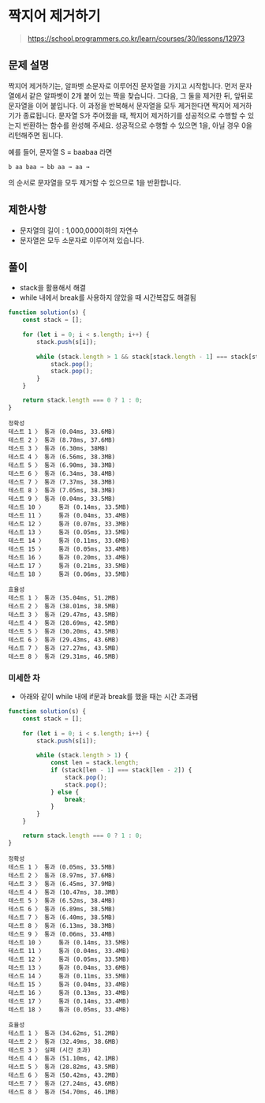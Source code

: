 # 짝지어 제거하기
> https://school.programmers.co.kr/learn/courses/30/lessons/12973
## 문제 설명
짝지어 제거하기는, 알파벳 소문자로 이루어진 문자열을 가지고 시작합니다. 먼저 문자열에서 같은 알파벳이 2개 붙어 있는 짝을 찾습니다. 그다음, 그 둘을 제거한 뒤, 앞뒤로 문자열을 이어 붙입니다. 이 과정을 반복해서 문자열을 모두 제거한다면 짝지어 제거하기가 종료됩니다. 문자열 S가 주어졌을 때, 짝지어 제거하기를 성공적으로 수행할 수 있는지 반환하는 함수를 완성해 주세요. 성공적으로 수행할 수 있으면 1을, 아닐 경우 0을 리턴해주면 됩니다.

예를 들어, 문자열 S = baabaa 라면

```
b aa baa → bb aa → aa →
```
의 순서로 문자열을 모두 제거할 수 있으므로 1을 반환합니다.

## 제한사항
- 문자열의 길이 : 1,000,000이하의 자연수
- 문자열은 모두 소문자로 이루어져 있습니다.

## 풀이
- stack을 활용해서 해결
- while 내에서 break를 사용하지 않았을 때 시간복잡도 해결됨

```js
function solution(s) {
    const stack = [];
    
    for (let i = 0; i < s.length; i++) {
        stack.push(s[i]);
        
        while (stack.length > 1 && stack[stack.length - 1] === stack[stack.length - 2]) {
            stack.pop();
            stack.pop();
        }
    }

    return stack.length === 0 ? 1 : 0;
}
```
```
정확성
테스트 1 〉	통과 (0.04ms, 33.6MB)
테스트 2 〉	통과 (8.78ms, 37.6MB)
테스트 3 〉	통과 (6.30ms, 38MB)
테스트 4 〉	통과 (6.56ms, 38.3MB)
테스트 5 〉	통과 (6.90ms, 38.3MB)
테스트 6 〉	통과 (6.34ms, 38.4MB)
테스트 7 〉	통과 (7.37ms, 38.3MB)
테스트 8 〉	통과 (7.05ms, 38.3MB)
테스트 9 〉	통과 (0.04ms, 33.5MB)
테스트 10 〉	통과 (0.14ms, 33.5MB)
테스트 11 〉	통과 (0.04ms, 33.4MB)
테스트 12 〉	통과 (0.07ms, 33.3MB)
테스트 13 〉	통과 (0.05ms, 33.5MB)
테스트 14 〉	통과 (0.11ms, 33.6MB)
테스트 15 〉	통과 (0.05ms, 33.4MB)
테스트 16 〉	통과 (0.20ms, 33.4MB)
테스트 17 〉	통과 (0.21ms, 33.5MB)
테스트 18 〉	통과 (0.06ms, 33.5MB)

효율성
테스트 1 〉	통과 (35.04ms, 51.2MB)
테스트 2 〉	통과 (38.01ms, 38.5MB)
테스트 3 〉	통과 (29.47ms, 43.5MB)
테스트 4 〉	통과 (28.69ms, 42.5MB)
테스트 5 〉	통과 (30.20ms, 43.5MB)
테스트 6 〉	통과 (29.43ms, 43.6MB)
테스트 7 〉	통과 (27.27ms, 43.5MB)
테스트 8 〉	통과 (29.31ms, 46.5MB)
```

### 미세한 차
- 아래와 같이 while 내에 if문과 break를 했을 때는 시간 초과됌

```js
function solution(s) {
    const stack = [];
    
    for (let i = 0; i < s.length; i++) {
        stack.push(s[i]);
        
        while (stack.length > 1) {
            const len = stack.length;
            if (stack[len - 1] === stack[len - 2]) {
                stack.pop();
                stack.pop();
            } else {
                break;
            }
        }
    }

    return stack.length === 0 ? 1 : 0;
}
```
```
정확성
테스트 1 〉	통과 (0.05ms, 33.5MB)
테스트 2 〉	통과 (8.97ms, 37.6MB)
테스트 3 〉	통과 (6.45ms, 37.9MB)
테스트 4 〉	통과 (10.47ms, 38.3MB)
테스트 5 〉	통과 (6.52ms, 38.4MB)
테스트 6 〉	통과 (6.89ms, 38.5MB)
테스트 7 〉	통과 (6.40ms, 38.5MB)
테스트 8 〉	통과 (6.13ms, 38.3MB)
테스트 9 〉	통과 (0.06ms, 33.4MB)
테스트 10 〉	통과 (0.14ms, 33.5MB)
테스트 11 〉	통과 (0.04ms, 33.4MB)
테스트 12 〉	통과 (0.05ms, 33.5MB)
테스트 13 〉	통과 (0.04ms, 33.6MB)
테스트 14 〉	통과 (0.11ms, 33.5MB)
테스트 15 〉	통과 (0.04ms, 33.4MB)
테스트 16 〉	통과 (0.13ms, 33.4MB)
테스트 17 〉	통과 (0.14ms, 33.4MB)
테스트 18 〉	통과 (0.05ms, 33.4MB)

효율성
테스트 1 〉	통과 (34.62ms, 51.2MB)
테스트 2 〉	통과 (32.49ms, 38.6MB)
테스트 3 〉	실패 (시간 초과)
테스트 4 〉	통과 (51.10ms, 42.1MB)
테스트 5 〉	통과 (28.82ms, 43.5MB)
테스트 6 〉	통과 (50.42ms, 43.2MB)
테스트 7 〉	통과 (27.24ms, 43.6MB)
테스트 8 〉	통과 (54.70ms, 46.1MB)
```
